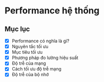 # Performance hệ thống

## Mục lục
- [x] Performance có nghĩa là gì?
- [x] Nguyên tắc tối ưu
- [x] Mục tiêu tối ưu
- [x] Phương pháp đo lường hiệu suất
- [x] Độ trễ của mạng
- [x] Cách tối ưu độ trễ mạng
- [x] Độ trễ của bộ nhớ
